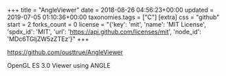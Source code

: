 +++
title = "AngleViewer"
date = 2018-08-26 04:56:23+00:00
updated = 2019-07-05 01:10:36+00:00
taxonomies.tags = ["C"]
[extra]
css = "github"
start = 2
forks_count = 0
license = "{'key': 'mit', 'name': 'MIT License', 'spdx_id': 'MIT', 'url': 'https://api.github.com/licenses/mit', 'node_id': 'MDc6TGljZW5zZTEz'}"
+++

<https://github.com/ousttrue/AngleViewer>

OpenGL ES 3.0  Viewer using ANGLE

